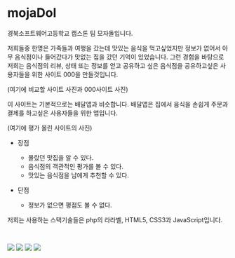 # mojaDol
<p>경북소프트웨어고등학교 캡스톤 팀 모자돌입니다.</p>

<p>저희들중 한명은 가족들과 여행을 갔는데 맛있는 음식을 먹고싶었지만 정보가 없어서 아무 음식점이나 들어갔다가 맛없는 집을 갔던 기억이 있었습니다. 그런 경험을 바탕으로 저희는 음식점의 리뷰, 상태 또는 정보를 얻고 공유하고 싶은 음식점을 공유하고싶은 사용자들을 위한 사이트 000을 만들것입니다.</p>

<p>(여기에 비교할 사이트 사진과 000사이트 사진)</p>
<p>이 사이트는 기본적으로는 배달앱과 비슷합니다. 배달앱은 집에서 음식을 손쉽게 주문과 결제를 하고싶은 사용자들을 위한 앱입니다.</p>

<p>(여기에 평가 올린 사이트의 사진)</p>

- 장점
  - 몰랐던 맛집을 알 수 있다.
  - 음식점의 객관적인 평가를 볼 수 있다.
  - 맛있는 음식점을 남에게 추천할 수 있다.

- 단점
  - 정보가 없으면 평점도 볼 수 없다.



<p></p>

<p>저희는 사용하는 스택기술들은 php의 라라벨, HTML5, CSS3과 JavaScript입니다.</p>
<br />

<a href="#"><img src="https://img.shields.io/badge/Laravel-FF2D20?style=flat-square&logo=laravel&logoColor=white"/></a>
<a href="#"><img src="https://img.shields.io/badge/HTML5-E34F26?style=flat-square&logo=html5&logoColor=white"/></a>
<a href="#"><img src="https://img.shields.io/badge/CSS3-1572B6?style=flat-square&logo=css&logoColor=white"/></a>
<a href="#"><img src="https://img.shields.io/badge/JavaScript-F7DF1E?style=flat-square&logo=javascript&logoColor=black"/></a>
